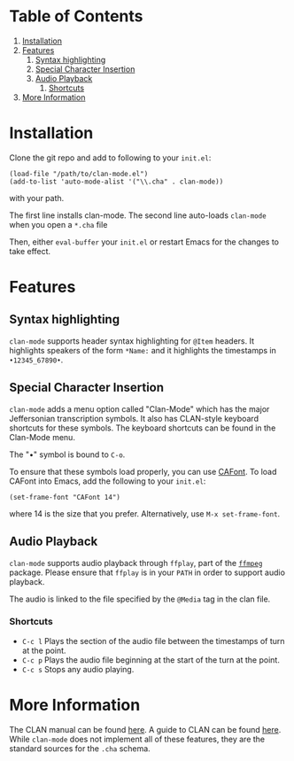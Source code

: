 
# Table of Contents

1.  [Installation](#orgbfc52c0)
2.  [Features](#org5f94ae5)
    1.  [Syntax highlighting](#orgad84104)
    2.  [Special Character Insertion](#org69ad36b)
    3.  [Audio Playback](#org51c23a6)
        1.  [Shortcuts](#org8c9c265)
3.  [More Information](#org70b5368)


<a id="orgbfc52c0"></a>

# Installation

Clone the git repo and add to following to your `init.el`:

    (load-file "/path/to/clan-mode.el")
    (add-to-list 'auto-mode-alist '("\\.cha" . clan-mode))

with your path. 

The first line installs clan-mode. The second line auto-loads `clan-mode` when you open a `*.cha` file

Then, either `eval-buffer` your `init.el` or restart Emacs for the changes to take effect.


<a id="org5f94ae5"></a>

# Features


<a id="orgad84104"></a>

## Syntax highlighting

`clan-mode` supports header syntax highlighting for `@Item` headers. It highlights speakers of the form `*Name:` and it highlights the timestamps in `•12345_67890•`.


<a id="org69ad36b"></a>

## Special Character Insertion

`clan-mode` adds a menu option called "Clan-Mode" which has the major Jeffersonian transcription symbols. It also has CLAN-style keyboard shortcuts for these symbols. The keyboard shortcuts can be found in the Clan-Mode menu.

The "•" symbol is bound to `C-o`.

To ensure that these symbols load properly, you can use [CAFont](http://dali.talkbank.org/clan/CAfont.otf). To load CAFont into Emacs, add the following to your `init.el`:

    (set-frame-font "CAFont 14")

where 14 is the size that you prefer. Alternatively, use `M-x set-frame-font`.


<a id="org51c23a6"></a>

## Audio Playback

`clan-mode` supports audio playback through `ffplay`, part of the [`ffmpeg`](https://ffmpeg.org/) package. Please ensure that `ffplay` is in your `PATH` in order to support audio playback.

The audio is linked to the file specified by the `@Media` tag in the clan file. 


<a id="org8c9c265"></a>

### Shortcuts

-   `C-c l` Plays the section of the audio file between the timestamps of turn at the point.
-   `C-c p` Plays the audio file beginning at the start of the turn at the point.
-   `C-c s` Stops any audio playing.


<a id="org70b5368"></a>

# More Information

The CLAN manual can be found [here](https://talkbank.org/manuals/CLAN.pdf). A guide to CLAN can be found [here](https://talkbank.org/manuals/Clin-CLAN.pdf). While `clan-mode` does not implement all of these features, they are the standard sources for the `.cha` schema.

